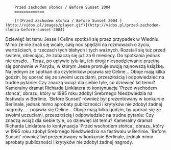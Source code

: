 
        Przed zachodem słońca / Before Sunset 2004 
        =============
        
        [![Przed zachodem słońca / Before Sunset 2004 ](http://vidos.pl/images/player.gif)](http://vidos.pl/przed-zachodem-slonca-before-sunset-2004)
        
        
 Dziewięć lat temu Jesse i Celine spotkali się przez przypadek w Wiedniu. Mimo że nie znali się wcale, całą noc spędzili na rozmowach o życiu, wartościach, o rzeczach tych błahych i tych ważnych. Rozstali się tuż przed świtem, obiecując, że zobaczą się już za 6 miesięcy. Do spotkania jednak nie doszło... Teraz, po upływie tylu lat, ich drogi niespodziewanie przetną się ponownie w Paryżu, w którym Jesse promuje swoją najnowszą książkę. Na jednym ze spotkań dla czytelników pojawia się Celine... Oboje mają kilka godzin, by uporać się ze swoimi uczuciami, przeszłością i odpowiedzieć na trudne pytanie: Czy znaczą wciąż dla siebie tyle, co dziewięć lat temu? Kameralny dramat Richarda Linklatera to kontynuacja 'Przed wschodem słońca', obrazu, który w 1995 roku zdobył Srebrnego Niedźwiedzia na festiwalu w Berlinie. 'Before Sunset' również był prezentowany w konkursie Berlinale, jednak mimo aprobaty publiczności i krytyków nie zdobył żadnej nagrody.   ... pojawia się Celine... Oboje mają kilka godzin, by uporać się ze swoimi uczuciami, przeszłością i odpowiedzieć na trudne pytanie: Czy znaczą wciąż dla siebie tyle, co dziewięć lat temu? Kameralny dramat Richarda Linklatera to kontynuacja 'Przed wschodem słońca', obrazu, który w 1995 roku zdobył Srebrnego Niedźwiedzia na festiwalu w Berlinie. 'Before Sunset' również był prezentowany w konkursie Berlinale, jednak mimo aprobaty publiczności i krytyków nie zdobył żadnej nagrody.
    